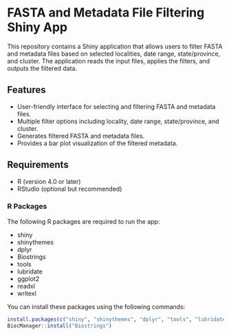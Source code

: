 # FASTA and Metadata File Filtering Shiny App

This repository contains a Shiny application that allows users to filter FASTA and metadata files based on selected localities, date range, state/province, and cluster. The application reads the input files, applies the filters, and outputs the filtered data.

## Features

- User-friendly interface for selecting and filtering FASTA and metadata files.
- Multiple filter options including locality, date range, state/province, and cluster.
- Generates filtered FASTA and metadata files.
- Provides a bar plot visualization of the filtered metadata.

## Requirements

- R (version 4.0 or later)
- RStudio (optional but recommended)

### R Packages

The following R packages are required to run the app:

- shiny
- shinythemes
- dplyr
- Biostrings
- tools
- lubridate
- ggplot2
- readxl
- writexl

You can install these packages using the following commands:

```r
install.packages(c("shiny", "shinythemes", "dplyr", "tools", "lubridate", "ggplot2", "readxl", "writexl"))
BiocManager::install("Biostrings")
